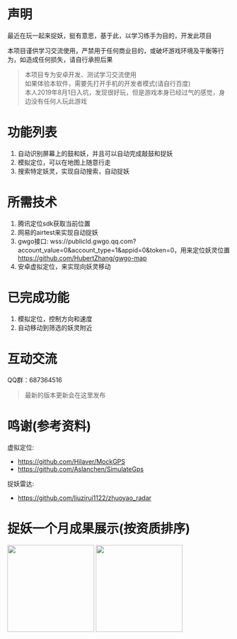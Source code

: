 # 声明
最近在玩一起来捉妖，挺有意思，基于此，以学习练手为目的，开发此项目  

本项目谨供学习交流使用，严禁用于任何商业目的，或破坏游戏环境及平衡等行为，如造成任何损失，请自行承担后果  

> 本项目专为安卓开发、测试学习交流使用  
> 如果体验本软件，需要先打开手机的开发者模式(请自行百度)  
> 本人2019年8月1日入坑，发现很好玩，但是游戏本身已经过气的感觉，身边没有任何人玩此游戏  


# 功能列表
1. 自动识别屏幕上的鼓和妖，并且可以自动完成敲鼓和捉妖  
2. 模拟定位，可以在地图上随意行走  
3. 搜索特定妖灵，实现自动搜索，自动捉妖

# 所需技术
1. 腾讯定位sdk获取当前位置
2. 网易的airtest来实现自动捉妖
3. gwgo接口: wss://publicld.gwgo.qq.com?account_value=0&account_type=1&appid=0&token=0，用来定位妖灵位置
   https://github.com/HubertZhang/gwgo-map
4. 安卓虚拟定位，来实现向妖灵移动


# 已完成功能
1. 模拟定位，控制方向和速度
2. 自动移动到筛选的妖灵附近


# 互动交流
QQ群：687364516
> 最新的版本更新会在这里发布  


# 鸣谢(参考资料)
虚拟定位: 
* https://github.com/Hilaver/MockGPS
* https://github.com/Aslanchen/SimulateGps

捉妖雷达:
* https://github.com/liuzirui1122/zhuoyao_radar


# 捉妖一个月成果展示(按资质排序)  
<img display="inline-block" src="https://github.com/bxxfighting/together-go/blob/master/data/pets/WechatIMG451.jpeg" width="196" hegiht="400" /> <img display="inline-block" src="https://github.com/bxxfighting/together-go/blob/master/data/pets/WechatIMG449.jpeg" width="196" hegiht="400" />

